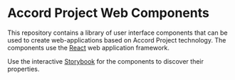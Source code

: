 # Accord Project Web Components

This repository contains a library of user interface components that can be used to create web-applications based on Accord Project technology. The components use the [React](https://reactjs.org) web application framework.

Use the interactive [Storybook](https://ap-web-components.netlify.app) for the components to discover their properties.